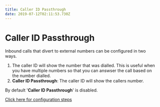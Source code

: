 ```yaml
---
title: Caller ID Passthrough
date: 2019-07-12T02:11:53.730Z
---
```

# Caller ID Passthrough

Inbound calls that divert to external numbers can be configured in two ways. 

1. The caller ID will show the number that was dialled. This is useful when you have multiple numbers so that you can answser the call based on the number dialled.
2. **Caller ID Passthrough**: The caller ID will show the callers number.

By default '**Caller ID Passthrough**' is disabled. 

[Click here for configuration steps](https://kb.mycloudpbx.com.au/guides/mycloudpbx/global-settings.html#caller-id-display-passthrough-caller-id)
